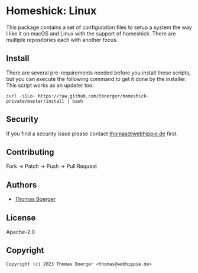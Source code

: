 # Homeshick: Linux

This package contains a set of configuration files to setup a system the
way I like it on macOS and Linux with the support of homeshick. There are
multiple repositories each with another focus.

## Install

There are several pre-requirements needed before you install these scripts,
but you can execute the following command to get it done by the installer.
This script works as an updater too.

```console
curl -sSLo- https://raw.github.com/tboerger/homeshick-private/master/install | bash
```

## Security

If you find a security issue please contact
[thomas@webhippie.de](mailto:thomas@webhippie.de) first.

## Contributing

Fork -> Patch -> Push -> Pull Request

## Authors

-   [Thomas Boerger](https://github.com/tboerger)

## License

Apache-2.0

## Copyright

```console
Copyright (c) 2023 Thomas Boerger <thomas@webhippie.de>
```
